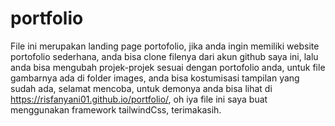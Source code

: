 # portfolio
File ini merupakan landing page portofolio, jika anda ingin memiliki website portofolio sederhana, anda bisa clone filenya dari akun github saya ini, lalu anda bisa mengubah projek-projek sesuai dengan portofolio anda, untuk file gambarnya ada di folder images, anda bisa kostumisasi tampilan yang sudah ada, selamat mencoba, untuk demonya anda bisa lihat di https://risfanyani01.github.io/portfolio/, oh iya file ini saya buat menggunakan framework tailwindCss, terimakasih.

